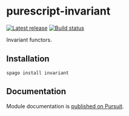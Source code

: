 # purescript-invariant

[![Latest release](http://img.shields.io/github/release/purescript/purescript-invariant.svg)](https://github.com/purescript/purescript-invariant/releases)
[![Build status](https://github.com/purescript/purescript-invariant/workflows/CI/badge.svg?branch=master)](https://github.com/purescript/purescript-invariant/actions?query=workflow%3ACI+branch%3Amaster)

Invariant functors.

## Installation

```
spago install invariant
```

## Documentation

Module documentation is [published on Pursuit](http://pursuit.purescript.org/packages/purescript-invariant).
